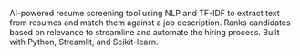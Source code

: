 
AI-powered resume screening tool using NLP and TF-IDF to extract text from resumes and match them against a job description. Ranks candidates based on relevance to streamline and automate the hiring process. Built with Python, Streamlit, and Scikit-learn.

